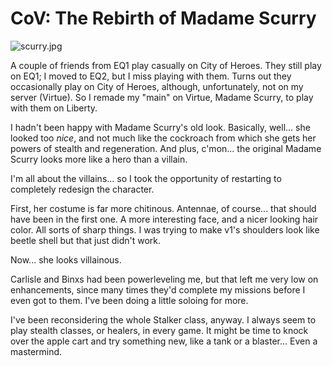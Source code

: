 # CoV: The Rebirth of Madame Scurry

![scurry.jpg](http://westkarana.com/wp-content/uploads/2008/01/scurry.jpg)

A couple of friends from EQ1 play casually on City of Heroes. They still play on EQ1; I moved to EQ2, but I miss playing with them. Turns out they occasionally play on City of Heroes, although, unfortunately, not on my server (Virtue). So I remade my "main" on Virtue, Madame Scurry, to play with them on Liberty.

I hadn't been happy with Madame Scurry's old look. Basically, well... she looked too *nice*, and not much like the cockroach from which she gets her powers of stealth and regeneration. And plus, c'mon... the original Madame Scurry looks more like a hero than a villain.

I'm all about the villains... so I took the opportunity of restarting to completely redesign the character.

First, her costume is far more chitinous. Antennae, of course... that should have been in the first one. A more interesting face, and a nicer looking hair color. All sorts of sharp things. I was trying to make v1's shoulders look like beetle shell but that just didn't work.

Now... she looks villainous.

Carlisle and Binxs had been powerleveling me, but that left me very low on enhancements, since many times they'd complete my missions before I even got to them. I've been doing a little soloing for more.

I've been reconsidering the whole Stalker class, anyway. I always seem to play stealth classes, or healers, in every game. It might be time to knock over the apple cart and try something new, like a tank or a blaster... Even a mastermind.

